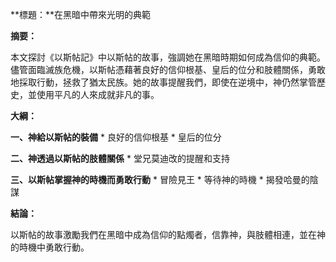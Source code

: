 **標題：**在黑暗中帶來光明的典範

**摘要：**

本文探討《以斯帖記》中以斯帖的故事，強調她在黑暗時期如何成為信仰的典範。儘管面臨滅族危機，以斯帖憑藉著良好的信仰根基、皇后的位分和肢體關係，勇敢地採取行動，拯救了猶太民族。她的故事提醒我們，即使在逆境中，神仍然掌管歷史，並使用平凡的人來成就非凡的事。

**大綱：**

**一、神給以斯帖的裝備**
    * 良好的信仰根基
    * 皇后的位分

**二、神透過以斯帖的肢體關係**
    * 堂兄莫迪改的提醒和支持

**三、以斯帖掌握神的時機而勇敢行動**
    * 冒險見王
    * 等待神的時機
    * 揭發哈曼的陰謀

**結論：**

以斯帖的故事激勵我們在黑暗中成為信仰的點燭者，信靠神，與肢體相連，並在神的時機中勇敢行動。